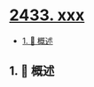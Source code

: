 # [2433. xxx](https://github.com/Tdahuyou/TNotes.leetcode/tree/main/notes/2433.%20xxx)

<!-- region:toc -->

- [1. 📝 概述](#1--概述)

<!-- endregion:toc -->

## 1. 📝 概述
